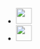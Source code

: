 <ul class="links2social">
	<li>
		<a
			class="sociali"
			href="https://reglue4go.github.io"
			target="_blank"
			aria-label="Go">
			<img
				height="32"
				width="32"
				src="https://unpkg.com/simple-icons/icons/go.svg" />
		</a>
	</li>
	<li>
		<a
			class="sociali"
			href="https://dnkwati.github.io/explore/projects"
			aria-label="Git Portfolio">
			<img
				height="32"
				width="32"
				src="https://unpkg.com/simple-icons/icons/git.svg" />
		</a>
	</li>
</ul>
